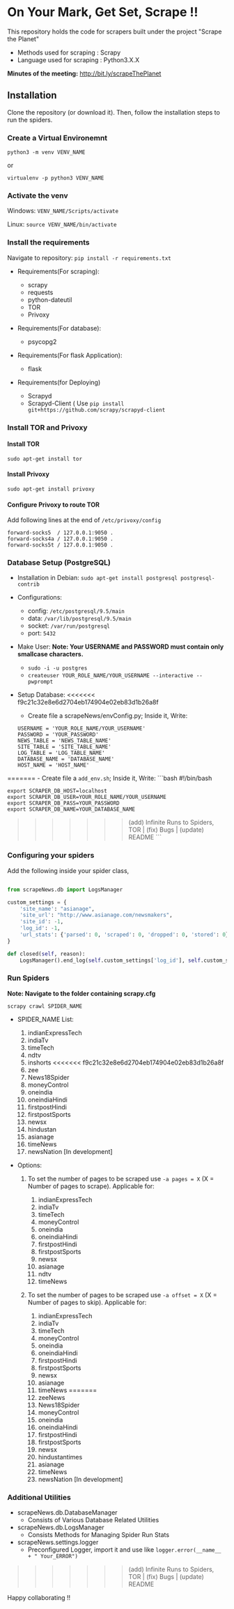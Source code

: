 # On Your Mark, Get Set, Scrape !!

This repository holds the code for scrapers built under the project "Scrape the Planet"  
- Methods used for scraping : Scrapy   
- Language used for scraping : Python3.X.X

**Minutes of the meeting:** http://bit.ly/scrapeThePlanet

## Installation
Clone the repository (or download it). Then, follow the installation steps to run the spiders.

### Create a Virtual Environemnt
```
python3 -m venv VENV_NAME
```
or
```
virtualenv -p python3 VENV_NAME
```

### Activate the venv
Windows: `VENV_NAME/Scripts/activate`

Linux: `source VENV_NAME/bin/activate`

### Install the requirements
Navigate to repository: `pip install -r requirements.txt`

- Requirements(For scraping):
    - scrapy
    - requests
    - python-dateutil
    - TOR
    - Privoxy

- Requirements(For database):
    - psycopg2

- Requirements(For flask Application):
    - flask

- Requirements(for Deploying)
   - Scrapyd
   - Scrapyd-Client ( Use ```pip install git+https://github.com/scrapy/scrapyd-client```


### Install TOR and Privoxy

#### Install TOR
```
sudo apt-get install tor
```
#### Install Privoxy
```
sudo apt-get install privoxy
```
#### Configure Privoxy to route TOR
Add following lines at the end of  ```/etc/privoxy/config```
```
forward-socks5  / 127.0.0.1:9050 .
forward-socks4a / 127.0.0.1:9050 .
forward-socks5t / 127.0.0.1:9050 .
```

### Database Setup (PostgreSQL)

- Installation in Debian: `sudo apt-get install postgresql postgresql-contrib`

- Configurations:
	- config: `/etc/postgresql/9.5/main`  
	- data:   `/var/lib/postgresql/9.5/main`
	- socket: `/var/run/postgresql`
	- port:   `5432`

- Make User:
	**Note: Your USERNAME and PASSWORD must contain only smallcase characters.**
	- `sudo -i -u postgres`
	- `createuser YOUR_ROLE_NAME/YOUR_USERNAME --interactive --pwprompt`

- Setup Database:
<<<<<<< f9c21c32e8e6d2704eb174904e02eb83d1b26a8f
    - Create file a scrapeNews/envConfig.py; Inside it, Write:
    ```
    USERNAME = 'YOUR_ROLE_NAME/YOUR_USERNAME'
    PASSWORD = 'YOUR_PASSWORD'
    NEWS_TABLE = 'NEWS_TABLE_NAME'
    SITE_TABLE = 'SITE_TABLE_NAME'
    LOG_TABLE = 'LOG_TABLE_NAME'
    DATABASE_NAME = 'DATABASE_NAME'
    HOST_NAME = 'HOST_NAME'
=======
    - Create file a ```add_env.sh```; Inside it, Write:
    ```bash
    #!/bin/bash

    export SCRAPER_DB_HOST=localhost
    export SCRAPER_DB_USER=YOUR_ROLE_NAME/YOUR_USERNAME
    export SCRAPER_DB_PASS=YOUR_PASSWORD
    export SCRAPER_DB_NAME=YOUR_DATABASE_NAME
>>>>>>> (add) Infinite Runs to Spiders, TOR | (fix) Bugs | (update) README
    ```

### Configuring your spiders

Add the following inside your spider class,

```python

from scrapeNews.db import LogsManager

custom_settings = {
    'site_name': "asianage",
    'site_url': "http://www.asianage.com/newsmakers",
    'site_id': -1,
    'log_id': -1,
    'url_stats': {'parsed': 0, 'scraped': 0, 'dropped': 0, 'stored': 0}
}

def closed(self, reason):
    LogsManager().end_log(self.custom_settings['log_id'], self.custom_settings['url_stats'], reason)

```


### Run Spiders
**Note: Navigate to the folder containing scrapy.cfg**
```
scrapy crawl SPIDER_NAME
```
- SPIDER_NAME List:
	1. indianExpressTech
	2. indiaTv  
	3. timeTech
	4. ndtv
	5. inshorts
<<<<<<< f9c21c32e8e6d2704eb174904e02eb83d1b26a8f
    6. zee
    7. News18Spider
    8. moneyControl
    9. oneindia
    10. oneindiaHindi
    11. firstpostHindi
    12. firstpostSports
    13. newsx
    14. hindustan
    15. asianage
    16. timeNews
    17. newsNation [In development]

- Options:
    1. To set the number of pages to be scraped use  `-a pages = X` (X = Number of pages to scrape).
	Applicable for:
        1. indianExpressTech
    	2. indiaTv  
    	3. timeTech
        4. moneyControl
        5. oneindia
        6. oneindiaHindi
        7. firstpostHindi
        8. firstpostSports
        9. newsx
        10. asianage
		11. ndtv
        12. timeNews

    2. To set the number of pages to be scraped use  `-a offset = X` (X = Number of pages to skip).
	Applicable for:
        1. indianExpressTech
    	2. indiaTv  
    	3. timeTech
        4. moneyControl
        5. oneindia
        6. oneindiaHindi
        7. firstpostHindi
        8. firstpostSports
        9. newsx
        10. asianage
        11. timeNews
=======
        6. zeeNews
        7. News18Spider
        8. moneyControl
        9. oneindia
        10. oneindiaHindi
        11. firstpostHindi
        12. firstpostSports
        13. newsx
        14. hindustantimes
        15. asianage
        16. timeNews
        17. newsNation [In development]

### Additional Utilities 

- scrapeNews.db.DatabaseManager
    - Consists of Various Database Related Utilities
- scrapeNews.db.LogsManager
    - Consists Methods for Managing Spider Run Stats
- scrapeNews.settings.logger
    - Preconfigured Logger, import it and use like ```logger.error(__name__ + " Your_ERROR")```
>>>>>>> (add) Infinite Runs to Spiders, TOR | (fix) Bugs | (update) README

Happy collaborating !!   

